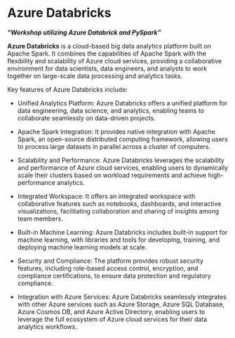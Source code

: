 # Azure Databricks
***"Workshop utilizing Azure Databrick and PySpark"***

**Azure Databricks** is a cloud-based big data analytics platform built on Apache Spark. It combines the capabilities of Apache Spark with the flexibility and scalability of Azure cloud services, providing a collaborative environment for data scientists, data engineers, and analysts to work together on large-scale data processing and analytics tasks.

Key features of Azure Databricks include:

  - Unified Analytics Platform: Azure Databricks offers a unified platform for data engineering, data science, and analytics, enabling teams to collaborate seamlessly on data-driven projects.

  - Apache Spark Integration: It provides native integration with Apache Spark, an open-source distributed computing framework, allowing users to process large datasets in parallel across a cluster of computers.

  - Scalability and Performance: Azure Databricks leverages the scalability and performance of Azure cloud services, enabling users to dynamically scale their clusters based on workload requirements and achieve high-performance analytics.

  - Integrated Workspace: It offers an integrated workspace with collaborative features such as notebooks, dashboards, and interactive visualizations, facilitating collaboration and sharing of insights among team members.

  - Built-in Machine Learning: Azure Databricks includes built-in support for machine learning, with libraries and tools for developing, training, and deploying machine learning models at scale.

  - Security and Compliance: The platform provides robust security features, including role-based access control, encryption, and compliance certifications, to ensure data protection and regulatory compliance.

  - Integration with Azure Services: Azure Databricks seamlessly integrates with other Azure services such as Azure Storage, Azure SQL Database, Azure Cosmos DB, and Azure Active Directory, enabling users to leverage the full ecosystem of Azure cloud services for their data analytics workflows.
